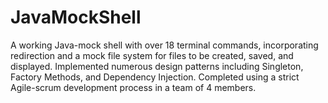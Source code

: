 # JavaMockShell
A working Java-mock shell with over 18 terminal commands, incorporating redirection and a mock file system for files to be created, saved, and displayed. Implemented numerous design patterns including Singleton, Factory Methods, and Dependency Injection. Completed using a strict Agile-scrum development process in a team of 4 members.
